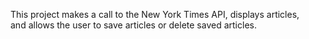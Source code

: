 This project makes a call to the New York Times API, displays articles,   
and allows the user to save articles or delete saved articles.  
